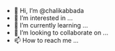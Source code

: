 - 👋 Hi, I’m @chalikabbada
- 👀 I’m interested in ...
- 🌱 I’m currently learning ...
- 💞️ I’m looking to collaborate on ...
- 📫 How to reach me ...

<!---
chalikabbada/chalikabbada is a ✨ special ✨ repository because its `README.md` (this file) appears on your GitHub profile.
You can click the Preview link to take a look at your changes.
--->
